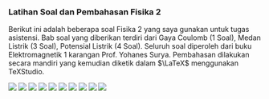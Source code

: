 ### Latihan Soal dan Pembahasan Fisika 2

Berikut ini adalah beberapa soal Fisika 2 yang saya gunakan untuk tugas asistensi. Bab soal yang diberikan terdiri dari Gaya Coulomb (1 Soal), Medan Listrik (3 Soal), Potensial Listrik (4 Soal). Seluruh soal diperoleh dari buku Elektromagnetik 1 karangan Prof. Yohanes Surya. Pembahasan dilakukan secara mandiri yang kemudian diketik dalam $\LaTeX$ menggunakan TeXStudio.

![](https://user-images.githubusercontent.com/93019427/232763821-4e337eb5-2fca-455e-a28f-b69bc7e21800.png)
![](https://user-images.githubusercontent.com/93019427/232765724-a4b36dda-2eda-4c7a-9d90-88aa67212f27.png)
![](https://user-images.githubusercontent.com/93019427/232765773-3f1a066f-02fe-43e0-8837-c82f39d2281c.png)
![](https://user-images.githubusercontent.com/93019427/232765777-6ff87398-e64a-4137-a2c1-6aedb6beaaf6.png)
![](https://user-images.githubusercontent.com/93019427/232765783-442089e2-af0c-4f4f-9c9f-5375d3018b35.png)
![](https://user-images.githubusercontent.com/93019427/232765785-511be378-4d4d-4c95-9f53-023661f24a64.png)
![](https://user-images.githubusercontent.com/93019427/232765790-bb7f4251-ae47-4556-8ce9-cb1bf7309d08.png)
![](https://user-images.githubusercontent.com/93019427/232765761-20110a94-e917-4fe4-bcd1-90437160e74f.png)
![](https://user-images.githubusercontent.com/93019427/232765765-cc403a8a-884b-4386-a860-a6ab5377842b.png)
![](https://user-images.githubusercontent.com/93019427/232765772-54e5b73a-5f93-465e-8a3d-99003ff8bd58.png)

